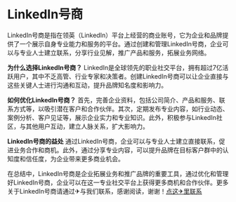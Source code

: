 # LinkedIn号商

LinkedIn号商是指在领英（LinkedIn）平台上经营的商业账号，它为企业和品牌提供了一个展示自身专业能力和服务的平台。通过创建和管理LinkedIn号商，企业可以与专业人士建立联系，分享行业见解，推广产品和服务，拓展业务网络。

**为什么选择LinkedIn号商？**
LinkedIn是全球领先的职业社交平台，拥有超过7亿活跃用户，其中不乏高管、行业专家和决策者。创建LinkedIn号商可以让企业直接与这些关键人士进行沟通和互动，提升品牌知名度和影响力。

**如何优化LinkedIn号商？**
首先，完善企业资料，包括公司简介、产品和服务、联系方式等，以吸引潜在客户和合作伙伴。其次，定期发布专业内容，如行业动态、案例分析、客户见证等，展示企业实力和专业知识。此外，积极参与LinkedIn社区，与其他用户互动，建立人脉关系，扩大影响力。

**LinkedIn号商的益处**
通过LinkedIn号商，企业可以与专业人士建立直接联系，促进业务合作和商机。此外，通过分享专业内容，可以提升品牌在目标客户群中的认知度和信任度，为企业带来更多商业机会。

在总结中，LinkedIn号商是企业拓展业务和推广品牌的重要工具，通过优化和管理好LinkedIn号商，企业可以在这一专业社交平台上获得更多商机和合作伙伴。更多关于LinkedIn号商请通过✈与我们联系，感谢阅读，谢谢！[点这✈里联系](https://1.k02.cc)